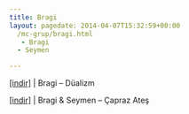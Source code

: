 ```yaml
---
title: Bragi
layout: pagedate: 2014-04-07T15:32:59+00:00
  /mc-grup/bragi.html
   - Bragi
  - Seymen

---
```

<a href="https://cloud.mail.ru/public/b442a81b2927/Bragi%20-%20D%C3%BCalizm" target="_blank">[indir]</a> | Bragi &#8211; Düalizm

<a href="https://cloud.mail.ru/public/f30cdc706600/Bragi%20%26%20Seymen%20-%20%C3%87apraz%20Ate%C5%9F" target="_blank">[indir]</a> | Bragi & Seymen &#8211; Çapraz Ateş